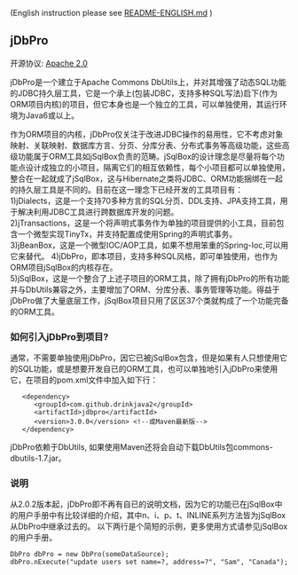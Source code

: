 (English instruction please see [README-ENGLISH.md](README-ENGLISH.md) )  
## jDbPro  
开源协议: [Apache 2.0](http://www.apache.org/licenses/LICENSE-2.0)  

jDbPro是一个建立于Apache Commons DbUtils上，并对其增强了动态SQL功能的JDBC持久层工具，它是一个承上(包装JDBC，支持多种SQL写法)启下(作为ORM项目内核)的项目，但它本身也是一个独立的工具，可以单独使用，其运行环境为Java6或以上。  

作为ORM项目的内核，jDbPro仅关注于改进JDBC操作的易用性，它不考虑对象映射、关联映射、数据库方言、分页、分库分表、分布式事务等高级功能，这些高级功能属于ORM工具如jSqlBox负责的范畴。jSqlBox的设计理念是尽量将每个功能点设计成独立的小项目，隔离它们的相互依赖性，每个小项目都可以单独使用，整合在一起就成了jSqlBox，这与Hibernate之类将JDBC、ORM功能捆绑在一起的持久层工具是不同的。目前在这一理念下已经开发的工具项目有：  
1)jDialects，这是一个支持70多种方言的SQL分页、DDL支持、JPA支持工具，用于解决利用JDBC工具进行跨数据库开发的问题。  
2)jTransactions，这是一个将声明式事务作为单独的项目提供的小工具，目前包含一个微型实现TinyTx，并支持配置成使用Spring的声明式事务。  
3)jBeanBox，这是一个微型IOC/AOP工具，如果不想用笨重的Spring-Ioc,可以用它来替代。
4)jDbPro，即本项目，支持多种SQL风格，即可单独使用，也作为ORM项目jSqlBox的内核存在。  
5)jSqlBox，这是一个整合了上述子项目的ORM工具，除了拥有jDbPro的所有功能并与DbUtils兼容之外，主要增加了ORM、分库分表、事务管理等功能。得益于jDbPro做了大量底层工作，jSqlBox项目只用了区区37个类就构成了一个功能完备的ORM工具。  

### 如何引入jDbPro到项目? 
通常，不需要单独使用jDbPro，因它已被jSqlBox包含，但是如果有人只想使用它的SQL功能，或是想要开发自已的ORM工具，也可以单独地引入jDbPro来使用它，在项目的pom.xml文件中加入如下行：  
```
   <dependency>  
      <groupId>com.github.drinkjava2</groupId>  
      <artifactId>jdbpro</artifactId>  
      <version>3.0.0</version> <!--或Maven最新版-->
   </dependency>
``` 
jDbPro依赖于DbUtils, 如果使用Maven还将会自动下载DbUtils包commons-dbutils-1.7.jar。   

### 说明 
从2.0.2版本起，jDbPro即不再有自已的说明文档，因为它的功能已在jSqlBox中的用户手册中有比较详细的介绍，其中n、i、p、t、INLINE系列方法皆为jSqlBox从DbPro中继承过去的。
以下两行是个简短的示例，更多使用方式请参见jSqlBox的用户手册。
```
DbPro dbPro = new DbPro(someDataSource);  
dbPro.nExecute("update users set name=?, address=?", "Sam", "Canada");
```